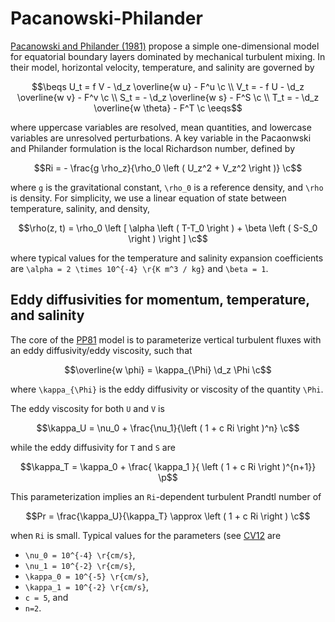 # Pacanowski-Philander

```math
\newcommand{\c}{\, ,}
\newcommand{\p}{\, .}
\newcommand{\d}{\partial}

\newcommand{\r}[1]{\mathrm{#1}}

\newcommand{\ee}{\mathrm{e}}

\newcommand{\beq}{\begin{equation}}
\newcommand{\eeq}{\end{equation}}

\newcommand{\beqs}{\begin{gather}}
\newcommand{\eeqs}{\end{gather}}
```

[Pacanowski and Philander (1981)](https://journals.ametsoc.org/doi/abs/10.1175/1520-0485(1981)011%3C1443:POVMIN%3E2.0.CO;2)
propose a simple one-dimensional model
for equatorial boundary layers dominated by mechanical turbulent mixing.
In their model, horizontal velocity, temperature, and salinity are governed by

```math
\beqs
U_t =   f V - \d_z \overline{w u} - F^u \c \\
V_t = - f U - \d_z \overline{w v} - F^v \c \\
S_t =       - \d_z \overline{w s} - F^S \c \\
T_t =       - \d_z \overline{w \theta} - F^T \c
\eeqs
```

where uppercase variables are resolved, mean quantities,
and lowercase variables are unresolved perturbations. A key variable in the
Pacaonwski and Philander formulation is the local Richardson number, defined by

```math
Ri = - \frac{g \rho_z}{\rho_0 \left ( U_z^2 + V_z^2 \right )} \c
```

where ``g`` is the gravitational constant, ``\rho_0`` is a reference density,
and ``\rho`` is density. For simplicity, we use a linear equation of state
between temperature, salinity, and density,

```math
\rho(z, t) = \rho_0 \left [
  \alpha \left ( T-T_0 \right ) + \beta \left ( S-S_0 \right ) \right ] \c
```
where typical values for the temperature and salinity expansion coefficients
are ``\alpha = 2 \times 10^{-4} \r{K m^3 / kg}`` and ``\beta = 1``.

## Eddy diffusivities for momentum, temperature, and salinity

The core of the
[PP81](https://journals.ametsoc.org/doi/abs/10.1175/1520-0485(1981)011%3C1443:POVMIN%3E2.0.CO;2)
model is to parameterize vertical turbulent fluxes
with an eddy diffusivity/eddy viscosity, such that

```math
\overline{w \phi} = \kappa_{\Phi} \d_z \Phi \c
```

where ``\kappa_{\Phi}`` is the eddy diffusivity or viscosity of the quantity
``\Phi``.

The eddy viscosity for both ``U`` and ``V`` is

```math
\kappa_U = \nu_0 + \frac{\nu_1}{\left ( 1 + c Ri \right )^n} \c
```

while the eddy diffusivity for ``T`` and ``S`` are

```math
\kappa_T = \kappa_0 + \frac{ \kappa_1 }{ \left ( 1 + c Ri \right )^{n+1}} \p
```

This parameterization implies an ``Ri``-dependent turbulent Prandtl number of

```math
Pr = \frac{\kappa_U}{\kappa_T} \approx \left ( 1 + c Ri \right ) \c
```

when ``Ri`` is small. Typical values for the parameters (see
[CV12](https://books.google.com/books?id=AAfoCAAAQBAJ) are

* ``\nu_0 = 10^{-4} \r{cm/s}``,
* ``\nu_1 = 10^{-2} \r{cm/s}``,
* ``\kappa_0 = 10^{-5} \r{cm/s}``,
* ``\kappa_1 = 10^{-2} \r{cm/s}``,
* ``c = 5``, and
* ``n=2``.
